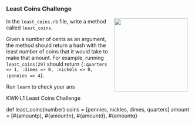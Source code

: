 ### Least Coins Challenge
<img src="https://after-school-assets.s3.amazonaws.com/challenge.png" width="200px" align="right" hspace="10"> 

In the `least_coins.rb` file, write a method called `least_coins`.

Given a number of cents as an argument, the method should return a hash with the least number of coins that it would take to make that amount. For example, running `least_coins(29)` should return `{:quarters => 1, :dimes => 0, :nickels => 0, :pennies => 4}`. 

Run `learn` to check your ans

<p data-visibility='hidden'>KWK-L1 Least Coins Challenge</p>

def least_coins(number)
  coins = [pennies, nickles, dimes, quarters]
  amount = [#{amountp}, #{amountn}, #{amountd}, #{amountq}
